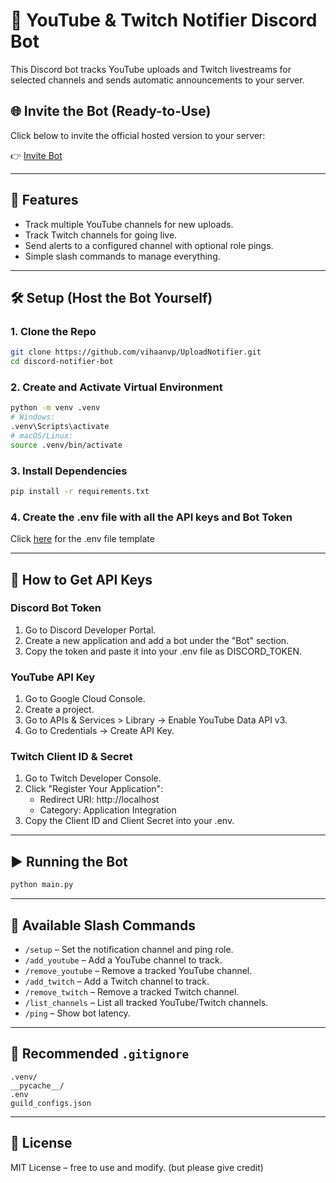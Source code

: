 # 🔔 YouTube & Twitch Notifier Discord Bot

This Discord bot tracks YouTube uploads and Twitch livestreams for selected channels and sends automatic announcements to your server.

## 🌐 Invite the Bot (Ready-to-Use)
Click below to invite the official hosted version to your server:

👉 [Invite Bot](https://discord.com/oauth2/authorize?client_id=1391635902194782289&permissions=2147699712&integration_type=0&scope=bot+applications.commands)

---

## 🚀 Features
- Track multiple YouTube channels for new uploads.
- Track Twitch channels for going live.
- Send alerts to a configured channel with optional role pings.
- Simple slash commands to manage everything.

---

## 🛠️ Setup (Host the Bot Yourself)

### 1. Clone the Repo
```bash
git clone https://github.com/vihaanvp/UploadNotifier.git
cd discord-notifier-bot
```
  
### 2. Create and Activate Virtual Environment
```bash
python -m venv .venv
# Windows:
.venv\Scripts\activate
# macOS/Linux:
source .venv/bin/activate
```
  
### 3. Install Dependencies
```bash
pip install -r requirements.txt
```
  
### 4. Create the .env file with all the API keys and Bot Token
Click [here](https://github.com/vihaanvp/UploadNotifier/blob/main/.env.example) for the .env file template  

---

## 🔑 How to Get API Keys
### Discord Bot Token
1. Go to Discord Developer Portal.
2. Create a new application and add a bot under the "Bot" section.
3. Copy the token and paste it into your .env file as DISCORD_TOKEN.

### YouTube API Key
1. Go to Google Cloud Console.
2. Create a project.
3. Go to APIs & Services > Library → Enable YouTube Data API v3.
4. Go to Credentials → Create API Key.

### Twitch Client ID & Secret
1. Go to Twitch Developer Console.
2. Click "Register Your Application":
   - Redirect URI: http://localhost
   - Category: Application Integration
3. Copy the Client ID and Client Secret into your .env.

---

## ▶️ Running the Bot
```bash
python main.py
```

---

## 🧪 Available Slash Commands
- `/setup` – Set the notification channel and ping role.
- `/add_youtube` – Add a YouTube channel to track.
- `/remove_youtube` – Remove a tracked YouTube channel.
- `/add_twitch` – Add a Twitch channel to track.
- `/remove_twitch` – Remove a tracked Twitch channel.
- `/list_channels` – List all tracked YouTube/Twitch channels.
- `/ping` – Show bot latency.

---

## 📁 Recommended `.gitignore`

```gitignore
.venv/
__pycache__/
.env
guild_configs.json
```

---

## 📜 License
MIT License – free to use and modify. (but please give credit)
